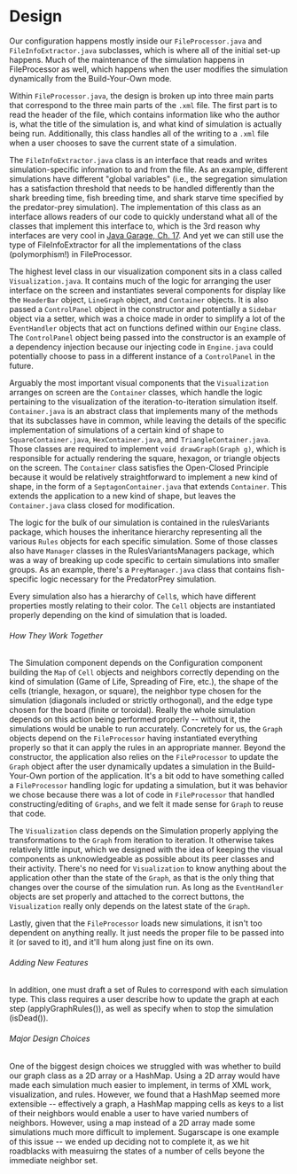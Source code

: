 Design
=======

Our configuration happens mostly inside our `FileProcessor.java` and `FileInfoExtractor.java` subclasses, which is where all of the initial set-up happens. Much of the maintenance of the simulation happens in FileProcessor as well, which happens when the user modifies the simulation dynamically from the Build-Your-Own mode.

Within `FileProcessor.java`, the design is broken up into three main parts that correspond to the three main parts of the `.xml` file. The first part is to read the header of the file, which contains information like who the author is, what the title of the simulation is, and what kind of simulation is actually being run. Additionally, this class handles all of the writing to a `.xml` file when a user chooses to save the current state of a simulation.

The `FileInfoExtractor.java` class is an interface that reads and writes simulation-specific information to and from the file. As an example, different simulations have different "global variables" (i.e., the segregation simulation has a satisfaction threshold that needs to be handled differently than the shark breeding time, fish breeding time, and shark starve time specified by the predator-prey simulation). The implementation of this class as an interface allows readers of our code to quickly understand what all of the classes that implement this interface to, which is the 3rd reason why interfaces are very cool in [Java Garage, Ch. 17](https://www2.cs.duke.edu/courses/compsci308/current/readings/java_garage_ch17.pdf). And yet we can still use the type of FileInfoExtractor for all the implementations of the class (polymorphism!) in FileProcessor.

The highest level class in our visualization component sits in a class called `Visualization.java`. It contains much of the logic for arranging the user interface on the screen and instantiates several components for display like the `HeaderBar` object, `LineGraph` object, and `Container` objects. It is also passed a `ControlPanel` object in the constructor and potentially a `Sidebar` object via a setter, which was a choice made in order to simplify a lot of the `EventHandler` objects that act on functions defined within our `Engine` class. The `ControlPanel` object being passed into the constructor is an example of a dependency injection because our injecting code in `Engine.java` could potentially choose to pass in a different instance of a `ControlPanel` in the future.

Arguably the most important visual components that the `Visualization` arranges on screen are the `Container` classes, which handle the logic pertaining to the visualization of the iteration-to-iteration simulation itself. `Container.java` is an abstract class that implements many of the methods that its subclasses have in common, while leaving the details of the specific implementation of simulations of a certain kind of shape to `SquareContainer.java`, `HexContainer.java`, and `TriangleContainer.java`. Those classes are required to implement `void drawGraph(Graph g)`, which is responsible for actually rendering the square, hexagon, or triangle objects on the screen. The `Container` class satisfies the Open-Closed Principle because it would be relatively straightforward to implement a new kind of shape, in the form of a `SeptagonContainer.java` that extends `Container`. This extends the application to a new kind of shape, but leaves the `Container.java` class closed for modification.

The logic for the bulk of our simulation is contained in the rulesVariants package, which houses the inheritance hierarchy representing all the various `Rules` objects for each specific simulation. Some of those classes also have `Manager` classes in the RulesVariantsManagers package, which was a way of breaking up code specific to certain simulations into smaller groups. As an example, there's a `PreyManager.java` class that contains fish-specific logic necessary for the PredatorPrey simulation. 

Every simulation also has a hierarchy of `Cell`s, which have different properties mostly relating to their color. The `Cell` objects are instantiated properly depending on the kind of simulation that is loaded.

###### How They Work Together
The Simulation component depends on the Configuration component building the `Map` of `Cell` objects and neighbors correctly depending on the kind of simulation (Game of Life, Spreading of Fire, etc.), the shape of the cells (triangle, hexagon, or square), the neighbor type chosen for the simulation (diagonals included or strictly orthogonal), and the edge type chosen for the board (finite or toroidal). Really the whole simulation depends on this action being performed properly -- without it, the simulations would be unable to run accurately. Concretely for us, the `Graph` objects depend on the `FileProcessor` having instantiated everything properly so that it can apply the rules in an appropriate manner. Beyond the constructor, the application also relies on the `FileProcessor` to update the `Graph` object after the user dynamically updates a simulation in the Build-Your-Own portion of the application. It's a bit odd to have something called a `FileProcessor` handling logic for updating a simulation, but it was behavior we chose because there was a lot of code in `FileProcessor` that handled constructing/editing of `Graphs`, and we felt it made sense for `Graph` to reuse that code.

The `Visualization` class depends on the Simulation properly applying the transformations to the `Graph` from iteration to iteration. It otherwise takes relatively little input, which we designed with the idea of keeping the visual components as unknowledgeable as possible about its peer classes and their activity. There's no need for `Visualization` to know anything about the application other than the state of the `Graph`, as that is the only thing that changes over the course of the simulation run. As long as the `EventHandler` objects are set properly and attached to the correct buttons, the `Visualization` really only depends on the latest state of the `Graph`.

Lastly, given that the `FileProcessor` loads new simulations, it isn't too dependent on anything really. It just needs the proper file to be passed into it (or saved to it), and it'll hum along just fine on its own.

###### Adding New Features
In addition, one must draft a set of Rules to correspond with each simulation type. This class requires a user describe how to update the graph at each step (applyGraphRules()), as well as specify when to stop the simulation (isDead()).

###### Major Design Choices
One of the biggest design choices we struggled with was whether to build our graph class as a 2D array or a HashMap. Using a 2D array would have made each simulation much easier to implement, in terms of XML work, visualization, and rules. However, we found that a HashMap seemed more extensible -- effectively a graph, a HashMap mapping cells as keys to a list of their neighbors would enable a user to have varied numbers of neighbors. However, using a map instead of a 2D array made some simulations much more difficult to implement. Sugarscape is one example of this issue -- we ended up deciding not to complete it, as we hit roadblacks with measuirng the states of a number of cells beyone the immediate neighbor set.
